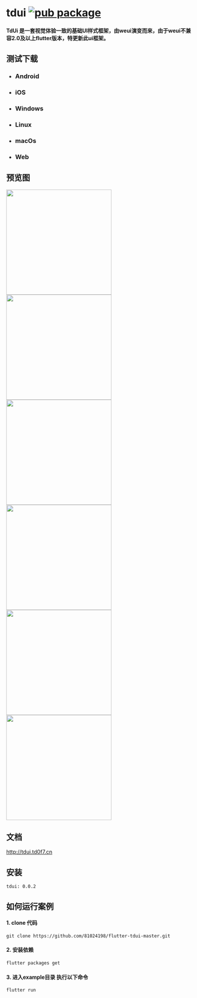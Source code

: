 # tdui   [![pub package](https://img.shields.io/badge/-v0.0.2-brightgreen.svg)](http://tdui.td0f7.cn)

#### TdUi 是一套视觉体验一致的基础UI样式框架，由weui演变而来，由于weui不兼容2.0及以上flutter版本，特更新此ui框架。

## 测试下载
- ### Android
- ### iOS
- ### Windows
- ### Linux
- ### macOs
- ### Web

## 预览图
<img src="./README/1.png" width="280px" />
<img src="./README/2.png" width="280px" />
<img src="./README/3.png" width="280px" />
<img src="./README/4.png" width="280px" />
<img src="./README/5.png" width="280px" />
<img src="./README/6.png" width="280px" />

## 文档

http://tdui.td0f7.cn

## 安装
```
tdui: 0.0.2
```

## 如何运行案例
#### 1. clone 代码
```
git clone https://github.com/81024198/flutter-tdui-master.git
```

#### 2. 安装依赖
```
flutter packages get
```

#### 3. 进入example目录 执行以下命令
```
flutter run
```

